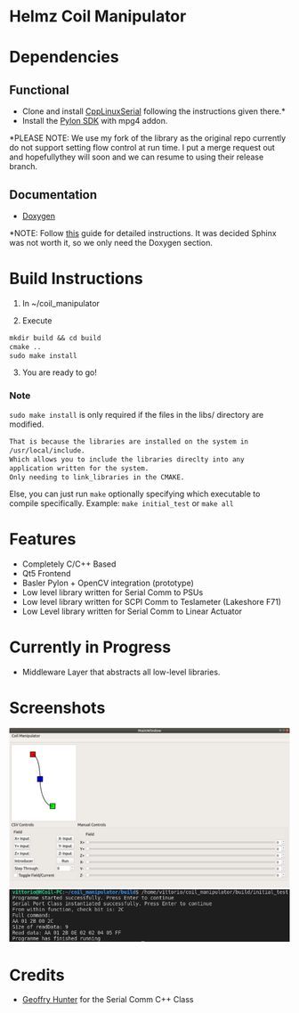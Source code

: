 # Helmz Coil Manipulator

# Dependencies

## Functional

* Clone and install [CppLinuxSerial](https://github.com/VFrancescon/CppLinuxSerial) following the instructions given there.*
* Install the [Pylon SDK](https://www.baslerweb.com/en/sales-support/downloads/software-downloads/) with mpg4 addon.

\*PLEASE NOTE:
We use my fork of the library as the original repo currently do not support setting flow control at run time.
I put a merge request out and hopefullythey will soon and we can resume to using their release branch.

## Documentation

* [Doxygen](https://www.doxygen.nl/download.html#srcbin)

\*NOTE: Follow [this](https://devblogs.microsoft.com/cppblog/clear-functional-c-documentation-with-sphinx-breathe-doxygen-cmake/) guide for detailed instructions. It was decided Sphinx was not worth it, so we only need the Doxygen section.

# Build Instructions

1. In ~/coil_manipulator

2. Execute


```
mkdir build && cd build
cmake ..
sudo make install
```
3. You are ready to go!

### Note

`sudo make install` is only required if the files in the libs/ directory are modified.

```
That is because the libraries are installed on the system in /usr/local/include. 
Which allows you to include the libraries direclty into any application written for the system. 
Only needing to link_libraries in the CMAKE.
```

Else, you can just run `make` optionally specifying which executable to compile specifically.
Example: `make initial_test` or `make all`

# Features
* Completely C/C++ Based
* Qt5 Frontend
* Basler Pylon + OpenCV integration (prototype)
* Low level library written for Serial Comm to PSUs
* Low level library written for SCPI Comm to Teslameter (Lakeshore F71)
* Low Level library written for Serial Comm to Linear Actuator

# Currently in Progress
* Middleware Layer that abstracts all low-level libraries.

# Screenshots
![GUI_Alpha3](images/frontend_alpha3.png)
![Serial_Comm](images/FirstSerialSuccess.png)
# Credits
* [Geoffry Hunter](https://github.com/gbmhunter/CppLinuxSerial) for the Serial Comm C++ Class
